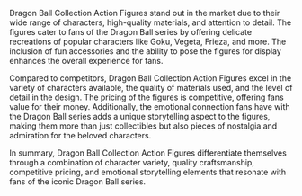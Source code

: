 Dragon Ball Collection Action Figures stand out in the market due to their wide range of characters, high-quality materials, and attention to detail. The figures cater to fans of the Dragon Ball series by offering delicate recreations of popular characters like Goku, Vegeta, Frieza, and more. The inclusion of fun accessories and the ability to pose the figures for display enhances the overall experience for fans.

Compared to competitors, Dragon Ball Collection Action Figures excel in the variety of characters available, the quality of materials used, and the level of detail in the design. The pricing of the figures is competitive, offering fans value for their money. Additionally, the emotional connection fans have with the Dragon Ball series adds a unique storytelling aspect to the figures, making them more than just collectibles but also pieces of nostalgia and admiration for the beloved characters.

In summary, Dragon Ball Collection Action Figures differentiate themselves through a combination of character variety, quality craftsmanship, competitive pricing, and emotional storytelling elements that resonate with fans of the iconic Dragon Ball series.